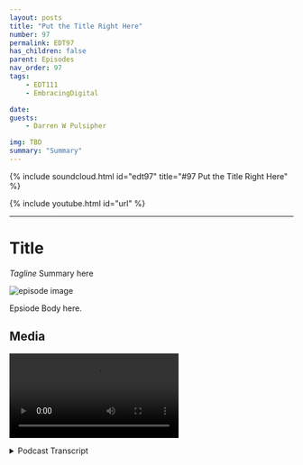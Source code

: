 ```yaml
---
layout: posts
title: "Put the Title Right Here"
number: 97
permalink: EDT97
has_children: false
parent: Episodes
nav_order: 97
tags:
    - EDT111
    - EmbracingDigital

date: 
guests:
    - Darren W Pulsipher

img: TBD
summary: "Summary"
---
```


{% include soundcloud.html id="edt97" title="#97 Put the Title Right Here" %}

{% include youtube.html id="url" %}

---

# Title

*Tagline*
Summary here

![episode image](./thumbnail.png)

Epsiode Body here.

## Media

<video src='url'></video>

<details>
<summary> Podcast Transcript </summary>

<p>﻿1</p>
<p>Hello, thisis Darren Pulsipher chief solutionarchitect of public sector at Intel.</p>
<p>And welcome to Embracing</p>
<p>Digital Transformation,where we investigate effective change,leveragingpeople, process and technology.</p>
<p>On today's episode,the benefits of Graph Databaseswith Hadi Amadi,</p>
<p>Director of Product Solutionsat Katana Graph.</p>
<p>Hadi, welcome to the show.</p>
<p>Thank you so much for inviting meand giving me this opportunityto be able to talk about thisinteresting topic.</p>
<p>Well, it's really interestingbecause when I first talked to you guysabout graph databases, I was like, yeah,</p>
<p>I know a little bit about graph databases.</p>
<p>Then you blew my head offbecause you taught me a whole lot moreand what you could do.</p>
<p>But before we get into that, Haddie,tell us a little tellmy audience a little bit about yourself.</p>
<p>Sure. Thanks.</p>
<p>Absolutely.</p>
<p>So let me actually start from a littleof my background and where I came from.</p>
<p>I got my peers in computerscience in 2012, did a lot of researchin cryptography, networkinformation securityand were in academiafor in a couple of yearsafter then moved the industryand focused on different aspectsof security solutions from identityand access management to other things.</p>
<p>But I think it was since 2015or so that I started to learnmore about graphdata modeling, graph databases,graph structure.</p>
<p>And it was interesting enough for meto actually start thinking how we couldmodel some of these complex problemsin my field of studyand see whether we can benefitfrom a graph latermodelingand how we can possible better solve them.</p>
<p>And that was interesting enoughfor me to be ableto actually do this kind of things.</p>
<p>And the results were very promising.</p>
<p>You know, I had a lot of productsworked on and that actually made medecide, you know, I want to dedicatemore of my time to grasp.</p>
<p>And that's why I jumped on a graph.</p>
<p>And I'm now there as a directorof solution architecture and also workon the product, very happy to do soand trying to actually befinding those interesting problemsthat are complex enoughthat the existing alternativesolutions cannot tackle.</p>
<p>And hence the graph.</p>
<p>So this is really interestingbecause you guys are trying toin some respects displacea technology that's been around</p>
<p>Right.</p>
<p>Those have been around since the dawn of.</p>
<p>All. Of your data structuresand things like that.</p>
<p>Right. Exactly.</p>
<p>Well, let me first,</p>
<p>I know that most of you know peoplethat are probably listeningto our conversation already know aboutthis concept of the graph graph structure.</p>
<p>But to respect everybodywho might be interested in the podcast,let me tell you first, what do we meanwhen we talk graph reference?</p>
<p>Okay, that sounds great.</p>
<p>First of all, we're not really talkingabout graphs as charts orgraphical interfaces or things like that.</p>
<p>Not even put that matter either.</p>
<p>A graphin a way of visually visualizing data,using those images that could be a sidebenefit or some product.</p>
<p>But you're really talking about a wayto structure your data in a storage levelso that you can retrieveand process this datafor some of the complex problems,especially if this data is interconnected.</p>
<p>On that note,</p>
<p>I should say that it's not.</p>
<p>That graph is going to do the magic andsolve all the problems and we're not here.</p>
<p>At least that's my beliefthat to to replace or completethe existing data structures or solutionsis probably complementing thosefor some of the problemthat they can tackle.</p>
<p>Still, if you look at thesome of the problems, some of the dataand hopefully we can talk about that,the nature of the data will be in a waythat you could still benefit from a keyvalue datastore relational database modelor or object storage for that matter.</p>
<p>So it doesn't mean that graphsare there to solve all the problems.</p>
<p>We really need to look at data and seewhether we can benefit from graphs.</p>
<p>Okay.</p>
<p>So that brings up an interesting pointbecause graph graph databasesare great for linkagesand relationships, right?</p>
<p>Yeah.</p>
<p>But isn't that a relational database?</p>
<p>I mean, the relational databaseis all about relationships.</p>
<p>Has it has it in its own right?</p>
<p>It has it in its term.</p>
<p>So what's the keydifferentiator differential here?</p>
<p>I know relational databases.</p>
<p>I've got a table, I've got you know, I canrelate from one table to another table.</p>
<p>So what's the key differentiator?</p>
<p>Differentiator here? Fair enough.</p>
<p>Now that's very valid.</p>
<p>Very good question.</p>
<p>I'm glad that you asked that.</p>
<p>Yeah, you're right.</p>
<p>And relational databases are all alsoabout respecting relationships.</p>
<p>The main differenceis that in relational databases,we actually took this relationship,the metadata level and the schema levelbrowsing graph database is going to bedata driven relationships.</p>
<p>So relationships are going to be partof the dataversus part of the relational side.</p>
<p>So in other words,in relational databases, we are lettingtables, columns off the tables basically.</p>
<p>And if you want to introducea new relationship, basically,you need to change a schema in a way.</p>
<p>Whereas Graph providesthis code on clothes schemaless infrastructurefor you to be able to actually adda little bit of more structurearound your data, but still be flexibleso you can ingest any sort of unstructureddata as well.</p>
<p>Okay.</p>
<p>So it's great at unstructured data comingin and seamless, which means great forcrave for data.</p>
<p>I don't quite know what the schema is yet.</p>
<p>Right.</p>
<p>So I can see</p>
<p>I can see those those benefits of.</p>
<p>But isn'teverything already stored in a database.</p>
<p>It is.</p>
<p>No, absolutely.</p>
<p>It's just a fact that, again,the main risk thatyou're not facing is big computation.</p>
<p>So we have had a conversationaround big datafor a long while and that thanksto a lot of technology,basically that has been has been builtand providedwithin the last few years,we have been able to collect a lot of datafrom different sources.</p>
<p>So more than half of the world'sdata has been createdwithin the last couple of years,but only. At.</p>
<p>Less than 2% of it has been analyzed,which means that, again,thanks to those datalike sort of experiences,you can slowly collect data, however,and then it gets to processing.</p>
<p>That data is not enough.</p>
<p>It can doso you want to have a way to flexiblyadd a little bit of a structureto this data, not really much.</p>
<p>And it's dynamic enough that you caneasily change it if you're uncertain.</p>
<p>What still benefitfrom optimized advanced computation on itand graph is an excellent way to do so.</p>
<p>So with only 2%of the data being analyzed,most of that data analyzes structured datatoday.</p>
<p>Right? Yeah.</p>
<p>But what percentage is thatunstructured datathat that's sitting out therehave all this new data being generated?</p>
<p>Yeah, it's a very valid questionand a very good question.</p>
<p>I don't really know the exact,you know, basically fraction of that data,but assume that all of that unstructureddata now is is being tackledusing low level APIs of the datalike experience, which works excellent.</p>
<p>But the problem isit lacks the optimizationbecause if you deal with on a structuredlow level data, you can't really doany sort of independent.</p>
<p>Okay.</p>
<p>So how does how does graph databasehelp with that unstructured data orgive it give us some examples.</p>
<p>Yeah, no, fair enough.</p>
<p>So as I said before, again,the let me let me start with this again.</p>
<p>I would love to just make sure that I stayfair with this concept that, hey,if you do have a data that or a problemdeals with data that's that's isolated.</p>
<p>I mean, you have a bunch of a key valuesdocuments you want to store and retrieve.</p>
<p>You don't really need graphif you of your use.</p>
<p>This is all about storing datalots of storage.</p>
<p>You could usean object solution with that.</p>
<p>But if you you're actually trying to workwith correlated data, interconnecteddata, that's where you would benefitfrom graph because of the relationships.</p>
<p>And this comes almost in any industrybecause thethe unstructured datausually comes from a variety of sourcesand variety of structureor I should say natures.</p>
<p>And when I can give an examplethat I may be more versatileas let's say we want to go and docyber security solutions,looking at the logs and audit trailsthat come from the networkenvironments, the cloud infrastructure,the end point hostsand all that, and these are all comingfrom different sources.</p>
<p>The data is different.</p>
<p>Some of them are coming from directories,some from raw log files and so onand so forth.</p>
<p>And we would like to have a way to be ableto correlate the data because typicallyan identity or a userthat could be part of a logthat comes from our identitymanagement system could be the same userthat triggers a process in a laptopor maybe downloadsan attachment from an emailand then out of that.</p>
<p>So if you can actually usethe correlational linkage betweenthis data, you can get more insightfrom it by just analyzing those patterns.</p>
<p>So this is what I'm trying to say.</p>
<p>It doesn't matterhow or where your data is coming from,but providing that sort of linkagebetween these data points,you will be able to learn more about eachand every recordby looking at the context of them.</p>
<p>So I like the context part of part of thisbecause that's where I can really startlooking at real data analytics,where did my data come from?</p>
<p>What else is it related to?</p>
<p>I love the example of an email because</p>
<p>I can't imaginebuilding a relational databasethat shows an email.</p>
<p>Well, I mean, that would be really hardbecause, oh,</p>
<p>I've got attachments to it,</p>
<p>I've got responses, I've got for my data.</p>
<p>Tables would be massiveand there would be so many of them to showall the different relationships.</p>
<p>Yeah.</p>
<p>So, so in graph databases</p>
<p>I can form these relationshipsdynamically as,as my data structures are dynamic.</p>
<p>Is that.</p>
<p>Is that right. Absolutely.</p>
<p>Make itmaybe even to make it more sort of boldas you know,if you have a problem anywhereand you think you can just go to awhiteboard and just model your data with,you know,just some hyper friendly sort of notesthat are connected with edges,then it seems like it can benefitfrom a graph that you don't wantto downgrade that model.</p>
<p>You have in mind to tackle,but just, you know, make it atwo dimensional datastructures, tables and rules and columns.</p>
<p>You would actually be able to storeit as is</p>
<p>I emphasizeas is the graph data structure.</p>
<p>So one it.</p>
<p>Yeah no I like that.</p>
<p>I like that a lotso I can see one of the benefits.</p>
<p>One is</p>
<p>I don't have data transformation issues,so that's going to speed up thingsdramatically.</p>
<p>Right, because I'm not trying to representcomplex relationshipsin several tables,so I'm decreasing also thestorage requirements, right?</p>
<p>That is correct.</p>
<p>That is correct.</p>
<p>I mean, it would be one of those,you know,double resourcethat depending on how you model data,but you're rightthat, you know, let let me just maybetalk about this social networkbecause that's very easy.</p>
<p>Oh, social network.</p>
<p>That's a great. One. Yeah.</p>
<p>So to me,if we want to make it very simplistic,the graphs and relational databasesor relational database function in generalare very compatible.</p>
<p>The no types look like the tables.</p>
<p>So I have a node, cyber sibekothat's a person.</p>
<p>And then I could have a table calledpersonal relational.</p>
<p>That is great.</p>
<p>I might have another.</p>
<p>No talk call location and connectmy person to specific location.</p>
<p>Of course I can have a table call locationand connect them to foreign keys.</p>
<p>Awesome.</p>
<p>Now I have thisrelationship of friendship.</p>
<p>A friend person is a friend of personin my graph model is just so loopkind of thing, right?</p>
<p>That would allow me to just modelthat schema if I want to.</p>
<p>In in a relational database,</p>
<p>I need to createthis new table for friendsand then I need to connect it.</p>
<p>So even at the schema level, I'madding some redundancy and some structureover the top of it.</p>
<p>And if I need to add a new conceptof friendship or relationship,</p>
<p>I need to create new tables. Yeah.</p>
<p>So that is the redundancy of complexity.</p>
<p>So hey, you're right.</p>
<p>And it does add a lot of complexityon traversing tables to get informationon maintenance, management,building indices.</p>
<p>All that stuff now becomes more complexthe more relationship of tablesthat I have.</p>
<p>So I really kind of</p>
<p>I like this a lot in that what,what other benefits do I get from a graphdatabase over relational?</p>
<p>Yeah.</p>
<p>The one other thing about graph databasesis this whole area of graph on elementsin the graph.</p>
<p>I, I'm not going to go into detailsof those things.</p>
<p>And basicallythe idea of being able to now modelyour data and be able to find patternson your data based on that.</p>
<p>The way that data is connected is great.</p>
<p>An example could be PageRankalgorithm, which is put forth by Googleto be able to actually nowsort the the pages that have been searchedover time.</p>
<p>You know, what is the most linkagesto the page and all that?</p>
<p>So once you have a data model as a graph,then you can simply go on a pagelike algorithm across a graphand find a rank for eachand every note based onhow they are connected to the others.</p>
<p>The other example,to be finding the components.</p>
<p>So you have this this big data, you don'tyou have a problem to solve.</p>
<p>You don't know how to tackle thisin a relational database,but if your data was in the graph,the one thing that you could dopossibly can make sense depending onyour problem would be to divideand conquer, to use a connected componentsort of algorithmwith some sort of communitydetection algorithm on the graphto be able to try to get off the subgraphs, which are our focus.</p>
<p>And then you could goand look at a specific subgroupof certain sizeand be able to solve your problem.</p>
<p>That is specific.</p>
<p>Some graph that's normal.</p>
<p>So you're how help me understandwhat I think I heard was</p>
<p>I can decrease the data setthat I am searching through or analyzingbecause of the relationships I can I canprune things down to a more substantialset instead of searching everything.</p>
<p>Exactly. Exactly. It's like that's.</p>
<p>Using the the power of datato even in our data in orderthis is connected performanceand things like that would be even lookedat asways of doing feature engineeringfor our email layerwhere you can take advantage of it.</p>
<p>And this informationmay not be explicitly givenby a relational or any sort of data,but it can be found using some sort ofgraph mining data mining your data.</p>
<p>So, so the algorithms in a graph databaseare very different than the algorithmsthat we've seen in relational databasesthat so and better optimize you think,oh I can get,</p>
<p>I can get to large sets of data faster.</p>
<p>Absolutely.</p>
<p>I mean better optimized for those.</p>
<p>Again, for the purpose of data.</p>
<p>I mean, if you're talking aboutgraph algorithm, which is about,you know, that first search,you need a graph in the structureif you want to use a relational dataor anything else, that would be to.</p>
<p>Let's say that I just hadone big table and I'm just doing rawsearches for I need</p>
<p>I need everyone with this zip code.</p>
<p>A relational databasewould probably be the way to go.</p>
<p>Absolutely.</p>
<p>I mean, if those are the queriesthat you want to get, that would be.</p>
<p>But if you're in the realm of,let's say, manage massive data managementfor some sort of entity,basically entity resolution,those kind of things that actually wouldbenefit from a modeling your data in a waythat you can actually find patternsand patterns between different entities.</p>
<p>Then relational databasecan help you in a scalable right.</p>
<p>And again, I'm saying.</p>
<p>In a scalable.</p>
<p>Way, you can definitely model anythingthat today we have in a graph databasewith a relational data structureand vice versa.</p>
<p>It's all about when data skills,one of them can't keep up.</p>
<p>Gotcha.</p>
<p>So let's talk about scale a little bit.</p>
<p>When you say scale,</p>
<p>I mean, how big are we talking?</p>
<p>I mean, in relational databases,we talk about number of rows.</p>
<p>Yeah. Right.</p>
<p>That would be comparableto number of nodes in ain a graph database, correct.</p>
<p>Pretty much, yes.</p>
<p>You're right.</p>
<p>The number of nodesfor that give you actually a numberof those timesthe tables in a relational database.</p>
<p>Plus you do havethe relationships here as wellthat could add to the complexity of this.</p>
<p>So how big can these graphs get.</p>
<p>That that's also a very great questionbecause again, the way that graphs workor this graph it is the structuremakes it a bit hard to scale and charta relational database.</p>
<p>It's easy to cut a tableand put it on two servers.</p>
<p>Right.</p>
<p>And that would allow youto be able to more.</p>
<p>I would say intuitively, partitionyour data and go with your scalabilitybeyond a specific basicallyone serverso you can go with much, much bigger data.</p>
<p>And that that's that that has beenone of the drawbacks of the graph dataor earlier graph database technologiesthat they were allactually designedor built to be a single whole solution.</p>
<p>So you have a bigger graphif you want to have a bigger,you know, make iteven bigger, you need to scaleup, add more memory or more CPU too.</p>
<p>Yeah, we yeah, we like itwhen they have more CPU'sand maybe some persistent memoryfrom Intel.</p>
<p>There's that would be great.</p>
<p>It's just awesome and that's great.</p>
<p>But I can't scale to thatto buy it right. Now.</p>
<p>If you do have that,you know you get definitely it stillyou want to vertically scaleas much as possiblethanks to the technologieslike Intel VMs and all that.</p>
<p>But then once you get to basicallya place that you want to actually workwith petabytes of data,then you would want to scale horizontallyand the new technologieson the on the graphic to platformslike ourselvesare actually all about distributedcomputing.</p>
<p>And distributedcomputing is basically allowing us to nowshort the graph, basically just look out,you know,in terms of just using a scissorand cutting the grass and multiple piecesand just make sure those edgesof those linkages are kept a preserve.</p>
<p>And then you can split or the probleminto multiple small piecesand have each graphwork up a small part of the graphand give you the final solution.</p>
<p>Okay.</p>
<p>So there are so this isthis is a new things very distributeddistributed graph databasesbecause</p>
<p>I like how you mentioned thatthat has been a limitation in the past.</p>
<p>Right.</p>
<p>A graph database can only be as big asthe amount of memory you have on your box.</p>
<p>Basically, which makes some screamingfast, write very things in memory.</p>
<p>But now you're now you're sayingthey do have distributed techniques.</p>
<p>Now I can.</p>
<p>So how bigcan I make a distributed graph now?</p>
<p>Is there any limitation.</p>
<p>From our technology or what</p>
<p>I can say we have proven like, you know,you could use 256 machines or beyondto be able to actually process your data.</p>
<p>So if you multiply by those, it'sarbitrary.</p>
<p>You can easily getto tens of terabytes of data in memory.</p>
<p>Yeah, yeah.</p>
<p>Tens of petabytes. Yeah.</p>
<p>That's a lot of data.</p>
<p>That's right.</p>
<p>And all in one go all connect.</p>
<p>That's in that's incredible. Yeah.</p>
<p>That's absolutelybecause that, that actually matchessome of the existing requirementsthat we have from graphthat are dealing with, you know, dailycollecting logs, data and being ableto analyze it and bring it backto the downstream systems.</p>
<p>The usually atomized data,especially for the companiesthat provide SAS solutionsto their customersand they want to have acrosscustomer analyticsthat's really very popular.</p>
<p>So the users.</p>
<p>RDR, our</p>
<p>DB CMS has been around a long time,a lot of tools around backupand restore onmanaging indexesand in purging parts,you know, cleaning of database.</p>
<p>All this has been around for a long time.</p>
<p>What about for graph databases?</p>
<p>Do I have the same issuesor is it differentbecause it's stored differentlybecause you're storing the modelinstead of a representation of the model?</p>
<p>I mean, what's built up around it?</p>
<p>And do I need an ecosystem like I've hadto build with relational databases?</p>
<p>Yeah, pretty much similar.</p>
<p>Maybe graph is a little bit more dynamicand might be a little more flexibleto tackle, but I would say that we do ifif you are providing graph databasemanagement system,you would need to go throughthe same process very much like data is.</p>
<p>And thankfullythose have already been resolvednow. Okay.</p>
<p>If you want to move tographs data analytics platform,which is beyondjust the operational databases,you could take advantage of other thingslike data warehousing capabilities, data,native communities.</p>
<p>You know, one of themwould be just a storage of separatethe separation of the storage and compute,meaning that especiallyfor those graph processing technologiesthat are doing everything in memorydon't really need to rely on storagethat is attached to the services.</p>
<p>So you can have a totally differentstorage service.</p>
<p>What we use, for example, is objectstorage and then we want to compute.</p>
<p>We opportunistically load whatever we wantfrom the graph to the memory,distributed memory of all those machines.</p>
<p>There's a computation, bring the databack in immutable way of the storage.</p>
<p>So in that case,even if you destroy the whole clusterand that's something that you would seedata scientist,the analytics use cases are a lot.</p>
<p>You don't lose anything.</p>
<p>All your data is already therewarehouse and you just need to actuallybe able to run that you will.</p>
<p>Got to know that.</p>
<p>So what you're telling meis all the things that I can find inrelational databases,analytics packages, backup and restoremaintenance, all that stuff existsfor graph databases too.</p>
<p>Is that okay?</p>
<p>So I'm not I'm not bleeding bleeding edgeout herewhere I'm all alone and I have no support.</p>
<p>There's lots ofthere's open source graph databasesand there's commercial ones.</p>
<p>There's,there's more than just one out there.</p>
<p>But again, we could talk about this thingsand these are all valid concernsbecause as you said,the relational database with others,these are mature fields and groundis a bit newer.</p>
<p>But one thing is absolutelysome of this needs to be tackled.</p>
<p>One of the other limitationsthat I should saythat people mentioned about graph dataand these tools is about the language,lack of standard language to fully graspand is on the way to go.</p>
<p>Now, open software is a de factostandard way of talking to graph.</p>
<p>It's it'svery slow like a SQL, I would say,but definitely more intuitive for graphs.</p>
<p>And thenwe are on the horizon to see a Google,which is a graphwhich is going to be a standard onewhich is, you know,pretty much basically deciphered.</p>
<p>So, so soon enough we're going to seereally standard languageto be able to talk the graphs.</p>
<p>Oh, that would be great,because then I have that portabilitythat I worry about, right,as a practitioner.</p>
<p>So SQL statement, has anyone writtenand asked you all the graph.</p>
<p>Oh interesting.</p>
<p>Non no.</p>
<p>Of what you know there isgraphs fill in a graphlike school statements or this is.</p>
<p>Well some of them won't make sense.</p>
<p>Yeah exactly.</p>
<p>Like join.</p>
<p>I'm going to join. What.</p>
<p>No there aren't tables.</p>
<p>There aren't tables to join.</p>
<p>Yeah it should be an easy task.</p>
<p>But if you do have the graph, I would sayif you do have the graph capabilities,you want benefits from them,you don't want to downgrade your income.</p>
<p>You don't want to downgrade.</p>
<p>Yeah, yeah, yeah.</p>
<p>But on the service layer, I've seen a lot.</p>
<p>I mean, now there's this graph tool,basically frameworkand we allow us to connect to any sortof relational document or graphingand basically that might be ableto provide an APIand and graph actually is doing a good joband it's based on a graph databack can like can work for anything.</p>
<p>So that would be probably a very nice theyhave to do this interfaces some of this.</p>
<p>Oh this has been insightful I like becausethis is a big conundrumfor a lot of people,especially as our data is exploding,especially unstructured or semi-structureddata.</p>
<p>Sounds like graphdatabases is a good way to go,but like you said, not for everything.</p>
<p>So do you.</p>
<p>Do you ever see anyone maybe goingto a graph database first and then saying,hey, I understand the structurewell enough, I'm going to drop it intoa relational database for indexspeed and things like thator how do you see it?</p>
<p>I think I think everybody that well,this is based on my view and little orno sign of the new,</p>
<p>I'll get 100% certainty in my view.</p>
<p>But based on my I would say about a yearbeing experienced in the field and talkingto some stakeholders and customers,people thatuse graphs to immediatelysee the benefit they don't want to draw.</p>
<p>The main reason that they may dropit is because some of the technologiescannot keep up in terms of scalabilityand or maybe they're just expensive.</p>
<p>So the work that some of the other graphtechnology out there is doing istry to make graphsmore like very commodity toolthat people can use for different thingsrather than luxuries in that database.</p>
<p>Gotcha. Yeah.</p>
<p>Like I'm only targeting it to this problembecause it's perfect for graph.</p>
<p>The cost benefits are huge.</p>
<p>So I see where you're going.</p>
<p>You want to make it more commonly used.</p>
<p>That makes. Sense. Yeah.</p>
<p>And I'm, I'm working with companies now.</p>
<p>We're actually providinggraph based solutions.</p>
<p>Everything is graphsand graphics solutions for identity,for massive data management and all that.</p>
<p>And they see the benefits immediatelythat they can easily downgradeback to the version of news.</p>
<p>And that again, I'm not saying thatthese are replacing each otheris that maybe it's still relational data.</p>
<p>Is it going to be used for some purposes,but not for the problemsthat necessarilydeal with interconnectivity.</p>
<p>Now that that makes sense?</p>
<p>I mean, that makes some sense.</p>
<p>So thisthis will cover almost any vertical I can.</p>
<p>I can see applications, especially for Iottypes of devices. Right.</p>
<p>So we can see this span of verticals.</p>
<p>Well, what would you say are the hottestthe hottest use case,the hottest verticals right nowthat you guys are seeingthe most traction? Yeah, definitely.</p>
<p>I mean, graph in generalstarted from those,</p>
<p>I would say early invention of graphsolutions specific to some products,you know, companieslike LinkedIn and Facebook,they have their own social graphsand all thatmore textbook.</p>
<p>Now, you know, a very good examplecould be in e-commerce, righton the problem of recommendationengine, basically.</p>
<p>I'll recommend. It. Yeah.</p>
<p>I mean, this is huge becausejust to look at it again,</p>
<p>I try to just imagine my mind.</p>
<p>I'm going to work around and tryto actually now abstract this problem.</p>
<p>What I'm talking about,</p>
<p>I'm talking about customers accounts,purchases of products and servicesand other things, right?</p>
<p>And as soon as I actually can findthis connectionbetween themand how customers do some actions,maybe they review a product, a purchase,and they click on a link.</p>
<p>And if I can have this basically graphmade based on thisbehaviorof the customers that I can easily nowlook at a specific customerthat now has signed into mye-commerce website and lookwhat attributes they have, what kind of,you know, purchases they've done before,what other customers are similar to you.</p>
<p>But just finding this patternsof traversing to the graphand what customer to the otherson all the similarity measuresand then be able to providethe recommendationright away to that customer.</p>
<p>So this is something that, again,you couldn't do it with any singledata store graph.</p>
<p>That's so it's great.</p>
<p>It's great for like real timerelationships reversing.</p>
<p>I love that. Right.</p>
<p>Because otherwise can you imaginethe the relational database querieson one on that you'd be hittingall the tables in in your e-commerce.</p>
<p>Yeah.</p>
<p>And the joins would be extraordinaryand it wouldn't be in secondsit would be in minutesif. You were like. Exactly.</p>
<p>Especially in this case,you already have a starting point.</p>
<p>This means that look at youhave your your your sourceand possibly going to,you know, maybe you're lookinghow to work from that sourceand find some destination packet there.</p>
<p>Yeah.</p>
<p>In relation to this, this problemis not really meant to be solved that wayand graph is just walking with the graph.</p>
<p>Simple.</p>
<p>That's walking.</p>
<p>Yeah.</p>
<p>Walk in the graphwhich which I really like a lot.</p>
<p>Well a howdy this has been great.</p>
<p>Thank you for coming on the show.</p>
<p>I, I learn a lot every time I talk to you.</p>
<p>I learn something new, which I appreciateand and thank you for coming on the showalso.</p>
<p>Well, thank you so much for againinviting me to this podcast,having this conversation.</p>
<p>It was lovely, having a chat withyou also learned a lot fromfrom your comments and your feedback.</p>
<p>Any time, you know,</p>
<p>I'll I'll be happy to help anybodythat is interested about this counciland also learn more aboutgreat.</p>
<p>If you guys want to find out more onhow to contact Hadi,take a look at our blogat embracingdigital.organd we'll have we'll have an email addressup there.</p>
<p>Is that okay, Hadi? My pleasure.</p>
<p>All right.</p>
<p>There you go.</p>
<p>Thank you for listeningto Embracing Digital Transformation today.</p>
<p>If you enjoyed our podcast,give it five stars on your favoritepodcasting site or YouTube channel.</p>
<p>You can find out more informationabout embracing digital transformationand embracingdigital.org nexttime, Go out and do something wonderful.</p>

</details>
